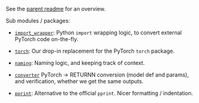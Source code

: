 See the [parent readme](..) for an overview.

Sub modules / packages:

* [`import_wrapper`](import_wrapper):
  Python `import` wrapping logic,
  to convert external PyTorch code on-the-fly.

* [`torch`](torch):
  Our drop-in replacement for the PyTorch `torch` package.

* [`naming`](naming):
  Naming logic, and keeping track of context.

* [`converter`](converter)
  PyTorch -> RETURNN conversion (model def and params),
  and verification, whether we get the same outputs.

* [`pprint`](pprint.py):
  Alternative to the official `pprint`.
  Nicer formatting / indentation.
